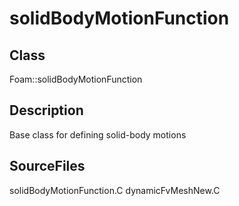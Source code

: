 # solidBodyMotionFunction 
## Class
Foam::solidBodyMotionFunction

## Description
Base class for defining solid-body motions

## SourceFiles
solidBodyMotionFunction.C
dynamicFvMeshNew.C

